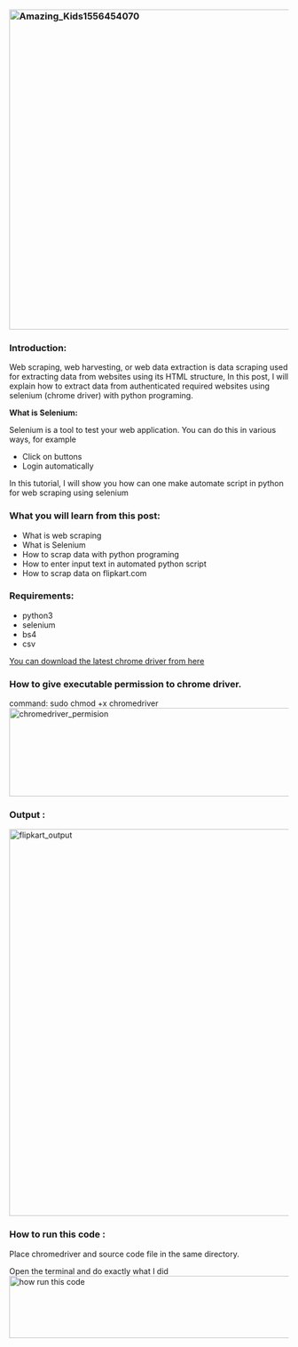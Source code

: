 <h3><img class="alignnone size-full wp-image-68" src="https://getpython.files.wordpress.com/2019/04/amazing_kids1556454070.png" alt="Amazing_Kids1556454070" width="1024" height="576" /></h3>
<h3>Introduction:</h3>
Web scraping, web harvesting, or web data extraction is data scraping used for extracting data from websites using its HTML structure, In this post, I will explain how to extract data from authenticated required websites using selenium (chrome driver) with python programing.

<strong>What is Selenium:</strong>

Selenium is a tool to test your web application. You can do this in various ways, for example
<ul>
	<li>Click on buttons</li>
	<li>Login automatically</li>
</ul>
In this tutorial, I will show you how can one make automate script in python for web scraping using selenium
<h3><strong>What you will learn from this post:</strong></h3>
<ul>
	<li>What is web scraping</li>
	<li>What is Selenium</li>
	<li>How to scrap data with python programing</li>
	<li>How to enter input text in automated python script</li>
	<li>How to scrap data on flipkart.com</li>
</ul>
<h3><strong>Requirements:</strong></h3>
<ul>
	<li>python3</li>
	<li>selenium</li>
	<li>bs4</li>
	<li>csv</li>
</ul>
<a href="http://chromedriver.chromium.org/downloads">You can download the latest chrome driver from here </a>
<h3>How to give executable permission to chrome driver.</h3>
command: sudo chmod +x chromedriver

<img class="alignnone size-full wp-image-67" src="https://getpython.files.wordpress.com/2019/04/chromedriver_permision.png" alt="chromedriver_permision" width="704" height="159" />
<h3>Output :</h3>
<img class="alignnone size-full wp-image-69" src="https://getpython.files.wordpress.com/2019/04/flipkart_output.png" alt="flipkart_output" width="1355" height="696" />
<h3>How to run this code :</h3>
Place chromedriver and source code file in the same directory.

Open the terminal and do exactly what I did<img class="alignnone size-full wp-image-70" src="https://getpython.files.wordpress.com/2019/04/how-run-this-code.png" alt="how run this code" width="712" height="112" />

